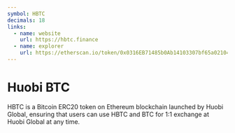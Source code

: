 ```yaml
---
symbol: HBTC
decimals: 18
links:
  - name: website
    url: https://hbtc.finance
  - name: explorer
    url: https://etherscan.io/token/0x0316EB71485b0Ab14103307bf65a021042c6d380
---
```


# Huobi BTC

HBTC is a Bitcoin ERC20 token on Ethereum blockchain launched by Huobi Global, ensuring that users can use HBTC and BTC for 1:1 exchange at Huobi Global at any time.
